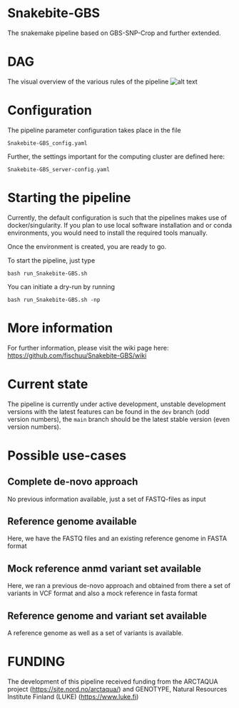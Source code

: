 # Snakebite-GBS
The snakemake pipeline based on GBS-SNP-Crop and further extended.

# DAG
The visual overview of the various rules of the pipeline
![alt text](https://github.com/fischuu/Pipeline-GBS/blob/main/workflow.png?raw=true)

# Configuration
The pipeline parameter configuration takes place in the file

`Snakebite-GBS_config.yaml`

Further, the settings important for the computing cluster are defined here:

`Snakebite-GBS_server-config.yaml`

# Starting the pipeline

Currently, the default configuration is such that the pipelines makes use of docker/singularity. If you plan to use local software installation and or conda environments, you would need to install the required tools manually.

Once the environment is created, you are ready to go. 

To start the pipeline, just type

`bash run_Snakebite-GBS.sh`

You can initiate a dry-run by running

`bash run_Snakebite-GBS.sh -np`

# More information
For further information, please visit the wiki page here:
https://github.com/fischuu/Snakebite-GBS/wiki

# Current state
The pipeline is currently under active development, unstable development versions with the latest features
can be found in the `dev` branch (odd version numbers), the `main` branch should be the latest stable version (even version numbers).

# Possible use-cases

## Complete de-novo approach
No previous information available, just a set of FASTQ-files as input

## Reference genome available
Here, we have the FASTQ files and an existing reference genome in FASTA format

## Mock reference anmd variant set available
Here, we ran a previous de-novo approach and obtained from there a set of variants in VCF format and also a mock reference in fasta format

## Reference genome and variant set available
A reference genome as well as a set of variants is available.

# FUNDING
The development of this pipeline received funding from the ARCTAQUA project (https://site.nord.no/arctaqua/) and GENOTYPE, Natural Resources Institute Finland (LUKE) (https://www.luke.fi) 


